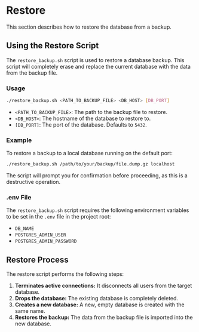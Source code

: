 # Restore

This section describes how to restore the database from a backup.

## Using the Restore Script

The `restore_backup.sh` script is used to restore a database backup. This script will completely erase and replace the current database with the data from the backup file.

### Usage

```bash
./restore_backup.sh <PATH_TO_BACKUP_FILE> <DB_HOST> [DB_PORT]
```

*   `<PATH_TO_BACKUP_FILE>`: The path to the backup file to restore.
*   `<DB_HOST>`: The hostname of the database to restore to.
*   `[DB_PORT]`: The port of the database. Defaults to `5432`.

### Example

To restore a backup to a local database running on the default port:

```bash
./restore_backup.sh /path/to/your/backup/file.dump.gz localhost
```

The script will prompt you for confirmation before proceeding, as this is a destructive operation.

### .env File

The `restore_backup.sh` script requires the following environment variables to be set in the `.env` file in the project root:

*   `DB_NAME`
*   `POSTGRES_ADMIN_USER`
*   `POSTGRES_ADMIN_PASSWORD`

## Restore Process

The restore script performs the following steps:

1.  **Terminates active connections:** It disconnects all users from the target database.
2.  **Drops the database:** The existing database is completely deleted.
3.  **Creates a new database:** A new, empty database is created with the same name.
4.  **Restores the backup:** The data from the backup file is imported into the new database.
